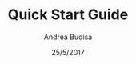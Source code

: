 ---
title: Quick Start Guide
description: This article provides a quick overview of things that should be performed when you install the SysKit Monitor.
author: Andrea Budisa
date: 25/5/2017
---